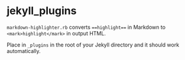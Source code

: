 # jekyll_plugins
`markdown-highlighter.rb` converts `==highlight==` in Markdown to `<mark>highlight</mark>` in output HTML.

Place in `_plugins` in the root of your Jekyll directory and it should work automatically.

